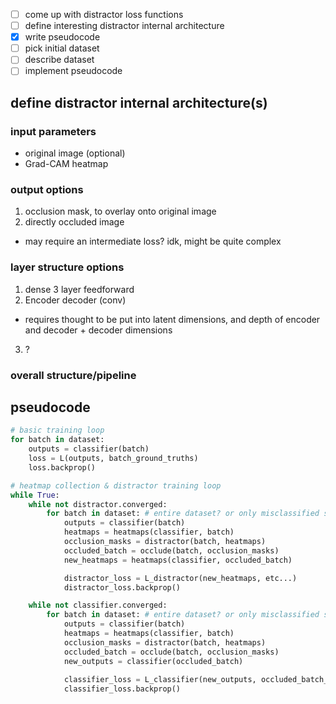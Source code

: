 
- [ ] come up with distractor loss functions 
- [ ] define interesting distractor internal architecture
- [x] write pseudocode
- [ ] pick initial dataset
- [ ] describe dataset
- [ ] implement pseudocode

## define distractor internal architecture(s)
### input parameters
- original image (optional)
- Grad-CAM heatmap


### output options
1. occlusion mask, to overlay onto original image
2.  directly occluded image
  - may require an intermediate loss? idk, might be quite complex

### layer structure options
1. dense 3 layer feedforward
2. Encoder decoder (conv)
- requires thought to be put into latent dimensions, and depth of encoder and decoder + decoder dimensions
3. ?

### overall structure/pipeline

<!-- ![structure_drawing.svg](../../REDI_architecture.drawio.svg) -->


## pseudocode
```python
# basic training loop
for batch in dataset:
    outputs = classifier(batch)
    loss = L(outputs, batch_ground_truths)
    loss.backprop()

# heatmap collection & distractor training loop
while True:
    while not distractor.converged:
        for batch in dataset: # entire dataset? or only misclassified samples?
            outputs = classifier(batch)
            heatmaps = heatmaps(classifier, batch)
            occlusion_masks = distractor(batch, heatmaps)
            occluded_batch = occlude(batch, occlusion_masks)
            new_heatmaps = heatmaps(classifier, occluded_batch)

            distractor_loss = L_distractor(new_heatmaps, etc...)
            distractor_loss.backprop()

    while not classifier.converged:
        for batch in dataset: # entire dataset? or only misclassified samples?
            outputs = classifier(batch)
            heatmaps = heatmaps(classifier, batch)
            occlusion_masks = distractor(batch, heatmaps)
            occluded_batch = occlude(batch, occlusion_masks)
            new_outputs = classifier(occluded_batch)
            
            classifier_loss = L_classifier(new_outputs, occluded_batch_ground_truths)
            classifier_loss.backprop()
```